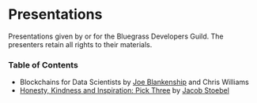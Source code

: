 # Presentations

Presentations given by or for the Bluegrass Developers Guild. The presenters retain all rights to their materials.

### Table of Contents

* Blockchains for Data Scientists by [Joe Blankenship](https://thejoeblankenship.com/) and Chris Williams
* [Honesty, Kindness and Inspiration: Pick Three](https://github.com/jstoebel/critical_response_talk) by [Jacob Stoebel](http://www.jstoebel.com/)
